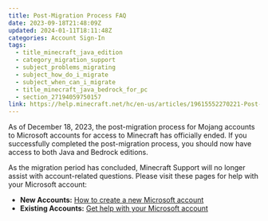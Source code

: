 ```yaml
---
title: Post-Migration Process FAQ
date: 2023-09-18T21:48:09Z
updated: 2024-01-11T18:11:48Z
categories: Account Sign-In
tags:
  - title_minecraft_java_edition
  - category_migration_support
  - subject_problems_migrating
  - subject_how_do_i_migrate
  - subject_when_can_i_migrate
  - title_minecraft_java_bedrock_for_pc
  - section_27194059750157
link: https://help.minecraft.net/hc/en-us/articles/19615552270221-Post-Migration-Process-FAQ
---
```


As of December 18, 2023, the post-migration process for Mojang accounts to Microsoft accounts for access to Minecraft has officially ended. If you successfully completed the post-migration process, you should now have access to both Java and Bedrock editions.

As the migration period has concluded, Minecraft Support will no longer assist with account-related questions. Please visit these pages for help with your Microsoft account:

- **New Accounts:** [How to create a new Microsoft account](https://support.microsoft.com/en-us/account-billing/how-to-create-a-new-microsoft-account-a84675c3-3e9e-17cf-2911-3d56b15c0aaf)
- **Existing Accounts:** [Get help with your Microsoft account](https://support.microsoft.com/en-us/account-billing/get-help-with-your-microsoft-account-ace6f3b3-e2d3-aeb1-6b96-d2e9e7e52133)
